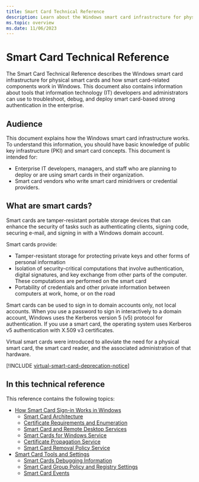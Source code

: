 ```yaml
---
title: Smart Card Technical Reference 
description: Learn about the Windows smart card infrastructure for physical smart cards, and how smart card-related components work in Windows.
ms.topic: overview
ms.date: 11/06/2023
---
```


# Smart Card Technical Reference

The Smart Card Technical Reference describes the Windows smart card infrastructure for physical smart cards and how smart card-related components work in Windows. This document also contains information about tools that information technology (IT) developers and administrators can use to troubleshoot, debug, and deploy smart card-based strong authentication in the enterprise.

## Audience

This document explains how the Windows smart card infrastructure works. To understand this information, you should have basic knowledge of public key infrastructure (PKI) and smart card concepts. This document is intended for:

- Enterprise IT developers, managers, and staff who are planning to deploy or are using smart cards in their organization.
- Smart card vendors who write smart card minidrivers or credential providers.

## What are smart cards?

Smart cards are tamper-resistant portable storage devices that can enhance the security of tasks such as authenticating clients, signing code, securing e-mail, and signing in with a Windows domain account.

Smart cards provide:

- Tamper-resistant storage for protecting private keys and other forms of personal information
- Isolation of security-critical computations that involve authentication, digital signatures, and key exchange from other parts of the computer. These computations are performed on the smart card
- Portability of credentials and other private information between computers at work, home, or on the road

Smart cards can be used to sign in to domain accounts only, not local accounts. When you use a password to sign in interactively to a domain account, Windows uses the Kerberos version 5 (v5) protocol for authentication. If you use a smart card, the operating system uses Kerberos v5 authentication with X.509 v3 certificates.

Virtual smart cards were introduced to alleviate the need for a physical smart card, the smart card reader, and the associated administration of that hardware.

[!INCLUDE [virtual-smart-card-deprecation-notice](../../includes/virtual-smart-card-deprecation-notice.md)]

## In this technical reference

This reference contains the following topics:

- [How Smart Card Sign-in Works in Windows](smart-card-how-smart-card-sign-in-works-in-windows.md)
  - [Smart Card Architecture](smart-card-architecture.md)
  - [Certificate Requirements and Enumeration](smart-card-certificate-requirements-and-enumeration.md)
  - [Smart Card and Remote Desktop Services](smart-card-and-remote-desktop-services.md)
  - [Smart Cards for Windows Service](smart-card-smart-cards-for-windows-service.md)
  - [Certificate Propagation Service](smart-card-certificate-propagation-service.md)
  - [Smart Card Removal Policy Service](smart-card-removal-policy-service.md)
- [Smart Card Tools and Settings](smart-card-tools-and-settings.md)
  - [Smart Cards Debugging Information](smart-card-debugging-information.md)
  - [Smart Card Group Policy and Registry Settings](smart-card-group-policy-and-registry-settings.md)
  - [Smart Card Events](smart-card-events.md)
